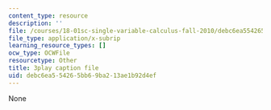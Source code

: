 ```yaml
---
content_type: resource
description: ''
file: /courses/18-01sc-single-variable-calculus-fall-2010/debc6ea554265bb69ba213ae1b92d4ef_er_tQOBgo-I.vtt
file_type: application/x-subrip
learning_resource_types: []
ocw_type: OCWFile
resourcetype: Other
title: 3play caption file
uid: debc6ea5-5426-5bb6-9ba2-13ae1b92d4ef
---
```

None

